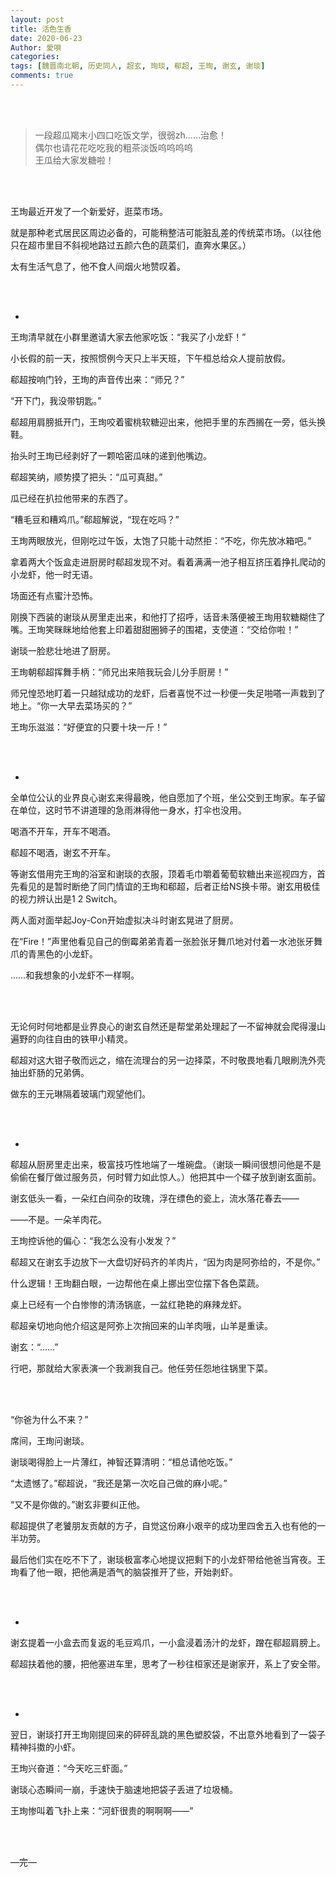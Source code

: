 ```yaml
---
layout: post
title: 活色生香
date: 2020-06-23
Author: 愛唄
categories: 
tags: [魏晋南北朝, 历史同人, 超玄, 珣琰, 郗超, 王珣, 谢玄, 谢琰]
comments: true
--- 
```


<br>
<br>

>一段超瓜羯末小四口吃饭文学，很弱zh……治愈！  
偶尔也请花花吃吃我的粗茶淡饭呜呜呜呜  
王瓜给大家发糖啦！

<br>
<br>

王珣最近开发了一个新爱好，逛菜市场。

就是那种老式居民区周边必备的，可能稍整洁可能脏乱差的传统菜市场。（以往他只在超市里目不斜视地路过五颜六色的蔬菜们，直奔水果区。）

太有生活气息了，他不食人间烟火地赞叹着。

<br>
<br>

*

王珣清早就在小群里邀请大家去他家吃饭：“我买了小龙虾！”

小长假的前一天，按照惯例今天只上半天班，下午桓总给众人提前放假。

郗超按响门铃，王珣的声音传出来：“师兄？”

“开下门，我没带钥匙。”

郗超用肩膀抵开门，王珣咬着蜜桃软糖迎出来，他把手里的东西搁在一旁，低头换鞋。

抬头时王珣已经剥好了一颗哈密瓜味的递到他嘴边。

郗超笑纳，顺势摸了把头：“瓜可真甜。”

瓜已经在扒拉他带来的东西了。

“糟毛豆和糟鸡爪。”郗超解说，“现在吃吗？”

王珣两眼放光，但刚吃过午饭，太饱了只能十动然拒：“不吃，你先放冰箱吧。”

拿着两大个饭盒走进厨房时郗超发现不对。看着满满一池子相互挤压着挣扎爬动的小龙虾，他一时无语。

场面还有点蜜汁恐怖。

刚换下西装的谢琰从房里走出来，和他打了招呼，话音未落便被王珣用软糖糊住了嘴。王珣笑眯眯地给他套上印着甜甜圈狮子的围裙，支使道：“交给你啦！”

谢琰一脸悲壮地进了厨房。

王珣朝郗超挥舞手柄：“师兄出来陪我玩会儿分手厨房！”

师兄惶恐地盯着一只越狱成功的龙虾，后者喜悦不过一秒便一失足啪嗒一声栽到了地上。“你一大早去菜场买的？”

王珣乐滋滋：“好便宜的只要十块一斤！”

<br>
<br>

*

全单位公认的业界良心谢玄来得最晚，他自愿加了个班，坐公交到王珣家。车子留在单位，这时节不讲道理的急雨淋得他一身水，打伞也没用。

喝酒不开车，开车不喝酒。

郗超不喝酒，谢玄不开车。

等谢玄借用完王珣的浴室和谢琰的衣服，顶着毛巾嚼着葡萄软糖出来巡视四方，首先看见的是暂时断绝了同门情谊的王珣和郗超，后者正给NS换卡带。谢玄用极佳的视力辨认出是1 2 Switch。

两人面对面举起Joy-Con开始虚拟决斗时谢玄晃进了厨房。

在“Fire！”声里他看见自己的倒霉弟弟青着一张脸张牙舞爪地对付着一水池张牙舞爪的青黑色的小龙虾。

……和我想象的小龙虾不一样啊。

<br>
<br>

无论何时何地都是业界良心的谢玄自然还是帮堂弟处理起了一不留神就会爬得漫山遍野的向往自由的铁甲小精灵。

郗超对这大钳子敬而远之，缩在流理台的另一边择菜，不时敬畏地看几眼刷洗外壳抽出虾肠的兄弟俩。

做东的王元琳隔着玻璃门观望他们。

<br>
<br>

*

郗超从厨房里走出来，极富技巧性地端了一堆碗盘。（谢琰一瞬间很想问他是不是偷偷在餐厅做过服务员，何时臂力如此惊人。）他把其中一个碟子放到谢玄面前。

谢玄低头一看，一朵红白间杂的玫瑰，浮在缥色的瓷上，流水落花春去——

——不是。一朵羊肉花。

王珣控诉他的偏心：“我怎么没有小发发？”

郗超又在谢玄手边放下一大盘切好码齐的羊肉片，“因为肉是阿弥给的，不是你。”

什么逻辑！王珣翻白眼，一边帮他在桌上挪出空位摆下各色菜蔬。

桌上已经有一个白惨惨的清汤锅底，一盆红艳艳的麻辣龙虾。

郗超亲切地向他介绍这是阿弥上次捎回来的山羊肉哦，山羊是重读。

谢玄：“……”

行吧，那就给大家表演一个我涮我自己。他任劳任怨地往锅里下菜。

<br>
<br>

“你爸为什么不来？”

席间，王珣问谢琰。

谢琰喝得脸上一片薄红，神智还算清明：“桓总请他吃饭。”

“太遗憾了。”郗超说，“我还是第一次吃自己做的麻小呢。”

“又不是你做的。”谢玄非要纠正他。

郗超提供了老饕朋友贡献的方子，自觉这份麻小艰辛的成功里四舍五入也有他的一半功劳。

最后他们实在吃不下了，谢琰极富孝心地提议把剩下的小龙虾带给他爸当宵夜。王珣看了他一眼，把他满是酒气的脑袋推开了些，开始剥虾。

<br>
<br>

*

谢玄提着一小盒去而复返的毛豆鸡爪，一小盒浸着汤汁的龙虾，蹭在郗超肩膀上。

郗超扶着他的腰，把他塞进车里，思考了一秒往桓家还是谢家开，系上了安全带。

<br>
<br>

*

翌日，谢琰打开王珣刚提回来的砰砰乱跳的黑色塑胶袋，不出意外地看到了一袋子精神抖擞的小虾。

王珣兴奋道：“今天吃三虾面。”

谢琰心态瞬间一崩，手速快于脑速地把袋子丢进了垃圾桶。

王珣惨叫着飞扑上来：“河虾很贵的啊啊啊——”

<br>
<br>

—完—

<br>
